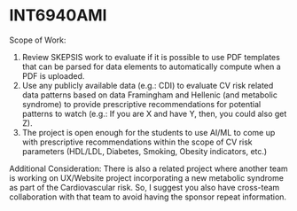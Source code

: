 # INT6940AMI

Scope of Work:

1. Review SKEPSIS work to evaluate if it is possible to use PDF templates that can be parsed for data elements to automatically compute when a PDF is uploaded.
2. Use any publicly available data (e.g.: CDI) to evaluate CV risk related data patterns based on data Framingham and Hellenic (and metabolic syndrome) to provide prescriptive recommendations for potential patterns to watch (e.g.: If you are X and have Y, then, you could also get Z).
3. The project is open enough for the students to use AI/ML to come up with prescriptive recommendations within the scope of CV risk parameters (HDL/LDL, Diabetes, Smoking, Obesity indicators, etc.)

Additional Consideration: There is also a related project where another team is working on UX/Website project incorporating a new metabolic syndrome as part of the Cardiovascular risk. So, I suggest you also have cross-team collaboration with that team to avoid having the sponsor repeat information.
